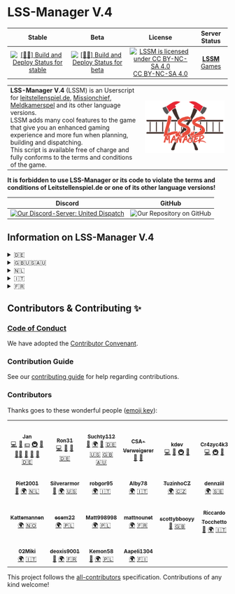 # LSS-Manager V.4

|                                                                                                           **Stable**                                                                                                           |                                                                                                         **Beta**                                                                                                          |                                                                             **License**                                                                             |                                             **Server Status**                                             |
|:------------------------------------------------------------------------------------------------------------------------------------------------------------------------------------------------------------------------------:|:-------------------------------------------------------------------------------------------------------------------------------------------------------------------------------------------------------------------------:|:-------------------------------------------------------------------------------------------------------------------------------------------------------------------:|:---------------------------------------------------------------------------------------------------------:|
| [![[👷🚀] Build and Deploy Status for stable](https://github.com/LSS-Manager/LSSM-V.4/actions/workflows/build-deploy.yml/badge.svg?branch=master)](https://github.com/LSS-Manager/LSSM-V.4/actions/workflows/build-deploy.yml) | [![[👷🚀] Build and Deploy Status for beta](https://github.com/LSS-Manager/LSSM-V.4/actions/workflows/build-deploy.yml/badge.svg?branch=dev)](https://github.com/LSS-Manager/LSSM-V.4/actions/workflows/build-deploy.yml) | [![LSSM is licensed under CC BY-NC-SA 4.0](https://mirrors.creativecommons.org/presskit/buttons/88x31/svg/by-nc-sa.eu.svg)][License]<br/>[CC BY-NC-SA 4.0][License] | **[LSSM](https://status.lss-manager.de/)**<br/>[Games](https://status.lss-manager.de/status/missionchief) |

|                                                                                                                                                                                                                                                                                                                                                                                                                                                                                  |                                                                                                                                    |
|:---------------------------------------------------------------------------------------------------------------------------------------------------------------------------------------------------------------------------------------------------------------------------------------------------------------------------------------------------------------------------------------------------------------------------------------------------------------------------------|:----------------------------------------------------------------------------------------------------------------------------------:|
| **LSS-Manager V.4** (LSSM) is an Userscript for [leitstellenspiel.de](https://leitstellenspiel.de), [Missionchief](https://missionchief.com), [Meldkamerspel](https://meldkamerspel.com) and its other language versions.<br/>LSSM adds many cool features to the game that give you an enhanced gaming experience and more fun when planning, building and dispatching.<br/>This script is available free of charge and fully conforms to the terms and conditions of the game. | ![LSS-Manager: A Userscript for Leitstellenspiel, Missionchief, Meldkamerspel and its other language versions](./src/img/lssm.png) |

**It is forbidden to use LSS-Manager or its code to violate the terms and conditions of Leitstellenspiel.de or one of its other language versions!**

|                              Discord                              |                                                                    GitHub                                                                     |
|:-----------------------------------------------------------------:|:---------------------------------------------------------------------------------------------------------------------------------------------:|
| [![Our Discord-Server: United Dispatch][Discord Banner]][Discord] | ![Our Repository on GitHub](https://github-readme-stats.vercel.app/api/pin?username=LSS-Manager&repo=LSSM-V.4&theme=vue-dark&show_owner=true) |

## Information on LSS-Manager V.4

<details>
  <summary>🇩🇪</summary>
Der LSS-MANAGER V.4 ist eine Erweiterung für das Leitstellenspiel.de und dessen anderssprachige Versionen.

Mit dieser Erweiterung wird ein Appstore zum Spiel hinzugefügt, welcher das Installieren von Plugins ermöglicht. Dabei sind alle Funktionen modular aufgebaut - man kann bis auf den letzten Baustein bestimmen, was alles aktiviert werden soll.

### Wiki
In unserem [Wiki](https://docs.lss-manager.de/de_DE/) findest du alles zur Installation, die FAQ und eine Erklärung aller Funktionen.

### Support Server

Klicke einfach auf das Banner unten um zu unserem Support Discord Server zu gelangen!

[![Unser Discord-Server: United Dispatch][Discord Banner]][Discord]

## Haftung / Sonstiges

Die Nutzung des Scripts geschieht auf eigene Gefahr. Wir haften nicht für eventuell auftretende Schäden oder ähnliches, die durch die Nutzung dieses Scripts entstanden sind. SHPlay GmbH ist in keinster Weise für den Inhalt des Scripts verantwortlich.
</details>

<details>
  <summary>🇬🇧🇺🇸🇦🇺</summary>
LSS-MANAGER V.4 is an extension for missionchief.co.uk, missionchief.com and missionchief-australia.com and its other language versions.

With this extension an appstore is added to the game, which allows the installation of plugins. All functions are modular - you can determine down to the last module what should be activated.

### Wiki
In our [Wiki](https://docs.lss-manager.de/) you can find everything about the installation, the FAQ and an explanation of all functions.

### Support Server

Just click on the banner below to get to our Support Discord Server!


[![Our Discord-Server: United Dispatch][Discord Banner]][Discord]

## Liability / Other

The use of the script is at your own risk. We are not liable for possible damages or similar, which are caused by the use of this script. SHPlay GmbH is in no way responsible for the content of the script.
</details>

<details>
  <summary>🇳🇱</summary>
De LSS-MANAGER V.4 is een uitbreiding voor de meldkamerspel.com en zijn andere taalversies.

Met deze uitbreiding wordt een appstore aan het spel toegevoegd, die de installatie van plugins mogelijk maakt. Alle functies zijn modulair - u kunt tot aan de laatste module bepalen wat er geactiveerd moet worden.

### Wiki
In onze [Wiki](https://docs.lss-manager.de/nl_NL/) vindt u alles over de installatie, de FAQ en een uitleg van alle functies.

### Ondersteunende server

Klik op de onderstaande banner om naar onze Support Discord Server te gaan!

[![Onze Discord-Server: United Dispatch][Discord Banner]][Discord]

## Aansprakelijkheid / Overig

Het gebruik van het script is op eigen risico. Wij zijn niet aansprakelijk voor eventuele schade of iets dergelijks, die wordt veroorzaakt door het gebruik van dit script. SHPlay GmbH is op geen enkele wijze verantwoordelijk voor de inhoud van het script.
</details>

<details>
  <summary>🇮🇹</summary>
LSS-MANAGER V.4 è un'estensione per operatore112.it e le sue altre versioni linguistiche.

Con questa estensione viene aggiunto un Appstore al gioco, che permette l'installazione di plugin. Tutte le funzioni sono modulari - è possibile determinare fino all'ultimo modulo cosa deve essere attivato.

### Wiki
Nel nostro [Wiki](https://docs.lss-manager.de/it_IT/) potete trovare tutto sull'installazione, le FAQ e una spiegazione di tutte le funzioni.

### Supporto Server

Basta cliccare sul banner qui sotto per accedere al Server Discord di Supporto!

[![Our Discord-Server: United Dispatch][Discord Banner]][Discord]

## Responsabilità / Altro

L'uso dello script è a proprio rischio. Non siamo responsabili per eventuali danni o simili, che sono causati dall'uso di questo script. Shplay Gmbh non è in alcun modo responsabile del contenuto dello script.
</details>

<details>
  <summary>🇫🇷</summary>
LSS-MANAGER V.4 est une extension pour le jeu operateur112.fr et ses versions en d'autres langues.

Avec cette extension, un Appstore est ajouté au jeu, qui permet d'installer des plugins. Toutes les fonctions sont modulaires - il est possible de déterminer jusqu'au dernier module ce qui doit être activé.

### Wiki
Dans notre [Wiki](https://docs.lss-manager.de/fr_FR/) tu trouveras tout sur l'installation, la FAQ et une explication de toutes les fonctions.

### Serveur de support

Clique simplement sur la bannière ci-dessous pour accéder à notre serveur de support Discord !

[![Our Discord-Server: United Dispatch][Discord Banner]][Discord]

## Responsabilité / Divers

L'utilisation de ce script se fait à vos propres risques. Nous ne sommes pas responsables des éventuels dégâts ou autres qui pourraient résulter de l'utilisation de ce script. SHPlay GmbH n'est en aucun cas responsable du contenu de ce script.
</details>

## Contributors & Contributing ✨

### [Code of Conduct](CODE_OF_CONDUCT.md)

We have adopted the [Contributor Convenant](https://www.contributor-covenant.org/).

### Contribution Guide

See our [contributing guide](https://docs.lss-manager.de/en_US/contributing) for help regarding contributions.

### Contributors

Thanks goes to these wonderful people ([emoji key](https://allcontributors.org/docs/en/emoji-key)):

<!-- ALL-CONTRIBUTORS-LIST:START - Do not remove or modify this section -->
<!-- prettier-ignore-start -->
<!-- markdownlint-disable -->
<table>
  <tbody>
    <tr>
      <td align="center"><a href="https://github.com/jxn-30"><img src="https://avatars1.githubusercontent.com/u/27238105?v=4?s=100" width="100px;" alt=""/><br /><sub><b>Jan</b></sub></a><br /><a href="https://github.com/LSS-Manager/LSSM-V.4/commits?author=jxn-30" title="Code">💻</a> <a href="https://github.com/LSS-Manager/LSSM-V.4/commits?author=jxn-30" title="Documentation">📖</a> <a href="#financial-jxn-30" title="Financial">💵</a> <a href="#infra-jxn-30" title="Infrastructure (Hosting, Build-Tools, etc)">🚇</a> <a href="#maintenance-jxn-30" title="Maintenance">🚧</a> <a href="#mentoring-jxn-30" title="Mentoring">🧑‍🏫</a> <a href="#projectManagement-jxn-30" title="Project Management">📆</a> <a href="#question-jxn-30" title="Answering Questions">💬</a> <a href="https://github.com/LSS-Manager/LSSM-V.4/pulls?q=is%3Apr+reviewed-by%3Ajxn-30" title="Reviewed Pull Requests">👀</a> <a href="https://www.leitstellenspiel.de" title="Translations for Leitstellenspiel.de (de_DE)">🇩🇪</a></td>
      <td align="center"><a href="https://github.com/Ron31"><img src="https://avatars0.githubusercontent.com/u/30264441?v=4?s=100" width="100px;" alt=""/><br /><sub><b>Ron31</b></sub></a><br /><a href="https://github.com/LSS-Manager/LSSM-V.4/commits?author=Ron31" title="Code">💻</a> <a href="#question-Ron31" title="Answering Questions">💬</a> <a href="https://github.com/LSS-Manager/LSSM-V.4/pulls?q=is%3Apr+reviewed-by%3ARon31" title="Reviewed Pull Requests">👀</a> <a href="https://www.leitstellenspiel.de" title="Translations for Leitstellenspiel.de (de_DE)">🇩🇪</a></td>
      <td align="center"><a href="https://github.com/Suchty112"><img src="https://avatars0.githubusercontent.com/u/1109899?v=4?s=100" width="100px;" alt=""/><br /><sub><b>Suchty112</b></sub></a><br /><a href="#question-Suchty112" title="Answering Questions">💬</a> <a href="#translation-Suchty112" title="Translation">🌍</a> <a href="https://github.com/LSS-Manager/LSSM-V.4/pulls?q=is%3Apr+reviewed-by%3ASuchty112" title="Reviewed Pull Requests">👀</a> <a href="https://www.leitstellenspiel.de" title="Translations for Leitstellenspiel.de (de_DE)">🇩🇪</a> <a href="https://www.missionchief.com" title="Translations for Missionschief.com (en_US)">🇺🇸</a> <a href="https://www.missionchief.co.uk" title="Translations for Missionchief.co.uk (en_GB)">🇬🇧</a> <a href="https://www.missionchief-australia.com" title="Translations for Missionchief-Australia.com (en_AU)">🇦🇺</a></td>
      <td align="center"><a href="https://github.com/CSA-Verweigerer"><img src="https://avatars3.githubusercontent.com/u/29802197?v=4?s=100" width="100px;" alt=""/><br /><sub><b>CSA-Verweigerer</b></sub></a><br /><a href="#ideas-CSA-Verweigerer" title="Ideas, Planning, & Feedback">🤔</a> <a href="#userTesting-CSA-Verweigerer" title="User Testing">📓</a></td>
      <td align="center"><a href="https://github.com/kdev"><img src="https://avatars3.githubusercontent.com/u/42553393?v=4?s=100" width="100px;" alt=""/><br /><sub><b>kdev</b></sub></a><br /><a href="https://github.com/LSS-Manager/LSSM-V.4/commits?author=kdev" title="Code">💻</a> <a href="https://github.com/LSS-Manager/LSSM-V.4/commits?author=kdev" title="Documentation">📖</a> <a href="#infra-kdev" title="Infrastructure (Hosting, Build-Tools, etc)">🚇</a> <a href="https://github.com/LSS-Manager/LSSM-V.4/pulls?q=is%3Apr+reviewed-by%3Akdev" title="Reviewed Pull Requests">👀</a></td>
      <td align="center"><a href="https://github.com/Cr4zyc4k3"><img src="https://avatars.githubusercontent.com/u/69073372?v=4?s=100" width="100px;" alt=""/><br /><sub><b>Cr4zyc4k3</b></sub></a><br /><a href="https://github.com/LSS-Manager/LSSM-V.4/commits?author=Cr4zyc4k3" title="Code">💻</a> <a href="#infra-Cr4zyc4k3" title="Infrastructure (Hosting, Build-Tools, etc)">🚇</a> <a href="https://github.com/LSS-Manager/LSSM-V.4/pulls?q=is%3Apr+reviewed-by%3ACr4zyc4k3" title="Reviewed Pull Requests">👀</a></td>
      <td align="center"><a href="https://github.com/JRH-1997"><img src="https://avatars1.githubusercontent.com/u/65117490?v=4?s=100" width="100px;" alt=""/><br /><sub><b>JRH-1997</b></sub></a><br /><a href="https://github.com/LSS-Manager/LSSM-V.4/commits?author=JRH-1997" title="Documentation">📖</a> <a href="#translation-JRH-1997" title="Translation">🌍</a> <a href="https://www.meldkamerspel.com" title="Translations for Meldkamerspel.com (nl_NL)">🇳🇱</a> <a href="https://github.com/LSS-Manager/LSSM-V.4/commits?author=JRH-1997" title="Code">💻</a></td>
    </tr>
    <tr>
      <td align="center"><a href="https://github.com/Piet2001"><img src="https://avatars3.githubusercontent.com/u/54183168?v=4?s=100" width="100px;" alt=""/><br /><sub><b>Piet2001</b></sub></a><br /><a href="https://github.com/LSS-Manager/LSSM-V.4/commits?author=Piet2001" title="Documentation">📖</a> <a href="#translation-Piet2001" title="Translation">🌍</a> <a href="https://www.meldkamerspel.com" title="Translations for Meldkamerspel.com (nl_NL)">🇳🇱</a></td>
      <td align="center"><a href="https://github.com/Silverarmor"><img src="https://avatars0.githubusercontent.com/u/23619946?v=4?s=100" width="100px;" alt=""/><br /><sub><b>Silverarmor</b></sub></a><br /><a href="https://github.com/LSS-Manager/LSSM-V.4/commits?author=Silverarmor" title="Documentation">📖</a> <a href="#translation-Silverarmor" title="Translation">🌍</a> <a href="https://www.missionchief.com" title="Translations for Missionschief.com (en_US)">🇺🇸</a></td>
      <td align="center"><a href="https://github.com/robgor95"><img src="https://avatars0.githubusercontent.com/u/73424454?v=4?s=100" width="100px;" alt=""/><br /><sub><b>robgor95</b></sub></a><br /><a href="#translation-robgor95" title="Translation">🌍</a> <a href="https://www.operatore112.it" title="Translations for Operatore112.it (it_IT)">🇮🇹</a></td>
      <td align="center"><a href="https://github.com/Alby78"><img src="https://avatars.githubusercontent.com/u/73402719?v=4?s=100" width="100px;" alt=""/><br /><sub><b>Alby78</b></sub></a><br /><a href="#translation-Alby78" title="Translation">🌍</a> <a href="https://www.operatore112.it" title="Translations for Operatore112.it (it_IT)">🇮🇹</a></td>
      <td align="center"><a href="https://github.com/TuzinhoCZ"><img src="https://avatars1.githubusercontent.com/u/73494217?v=4?s=100" width="100px;" alt=""/><br /><sub><b>TuzinhoCZ</b></sub></a><br /><a href="#translation-TuzinhoCZ" title="Translation">🌍</a> <a href="https://www.operacni-stredisko.cz" title="Translations for Operacni-Stredisko.cz (cs_CZ)">🇨🇿</a></td>
      <td align="center"><a href="https://github.com/dennziil"><img src="https://avatars.githubusercontent.com/u/74602497?v=4?s=100" width="100px;" alt=""/><br /><sub><b>dennziil</b></sub></a><br /><a href="#translation-dennziil" title="Translation">🌍</a> <a href="https://www.larmcentralen-spelet.se" title="Translations for Larmcentralen-spelet.se (sv_SE)">🇸🇪</a></td>
      <td align="center"><a href="https://github.com/PoloSpain"><img src="https://avatars.githubusercontent.com/u/80695203?v=4?s=100" width="100px;" alt=""/><br /><sub><b>PoloSpain</b></sub></a><br /><a href="#translation-PoloSpain" title="Translation">🌍</a> <a href="https://www.centro-de-mando.es" title="Translations for Centro-de-Mando.es (es_ES)">🇪🇸</a></td>
    </tr>
    <tr>
      <td align="center"><a href="https://github.com/olekristian"><img src="https://avatars.githubusercontent.com/u/634668?v=4?s=100" width="100px;" alt=""/><br /><sub><b>Kattemannen</b></sub></a><br /><a href="#translation-olekristian" title="Translation">🌍</a> <a href="https://www.nodsentralspillet.com" title="Translations for Nodsentralspillet.com (nb_NO)">🇳🇴</a></td>
      <td align="center"><a href="https://github.com/esem22"><img src="https://avatars.githubusercontent.com/u/74822158?v=4?s=100" width="100px;" alt=""/><br /><sub><b>esem22</b></sub></a><br /><a href="#translation-esem22" title="Translation">🌍</a> <a href="https://www.operatorratunkowy.pl" title="Translations for Operatorraunkowy.pl (pl_PL)">🇵🇱</a></td>
      <td align="center"><a href="https://github.com/Matt998998"><img src="https://avatars.githubusercontent.com/u/69791332?v=4?s=100" width="100px;" alt=""/><br /><sub><b>Matt998998</b></sub></a><br /><a href="#translation-Matt998998" title="Translation">🌍</a> <a href="https://www.operatorratunkowy.pl" title="Translations for Operatorraunkowy.pl (pl_PL)">🇵🇱</a></td>
      <td align="center"><a href="https://github.com/mattnounet"><img src="https://avatars.githubusercontent.com/u/73546985?v=4?s=100" width="100px;" alt=""/><br /><sub><b>mattnounet</b></sub></a><br /><a href="#translation-mattnounet" title="Translation">🌍</a> <a href="https://www.operateur112.fr" title="Translations for Operateur112.fr (fr_FR)">🇫🇷</a></td>
      <td align="center"><a href="https://github.com/scottyboii"><img src="https://avatars.githubusercontent.com/u/32883419?v=4?s=100" width="100px;" alt=""/><br /><sub><b>scottybbooyy</b></sub></a><br /><a href="https://github.com/LSS-Manager/LSSM-V.4/commits?author=scottyboii" title="Documentation">📖</a> <a href="https://www.missionchief.co.uk" title="Translations for Missionchief.co.uk (en_GB)">🇬🇧</a></td>
      <td align="center"><a href="https://github.com/rikivideo9"><img src="https://avatars.githubusercontent.com/u/21045919?v=4?s=100" width="100px;" alt=""/><br /><sub><b>Riccardo Tocchetto</b></sub></a><br /><a href="https://github.com/LSS-Manager/LSSM-V.4/commits?author=rikivideo9" title="Documentation">📖</a> <a href="#translation-rikivideo9" title="Translation">🌍</a> <a href="https://www.operatore112.it" title="Translations for Operatore112.it (it_IT)">🇮🇹</a></td>
      <td align="center"><a href="https://github.com/Gooochy"><img src="https://avatars.githubusercontent.com/u/85019809?v=4?s=100" width="100px;" alt=""/><br /><sub><b>Gooochy</b></sub></a><br /><a href="#translation-Gooochy" title="Translation">🌍</a> <a href="https://www.missionchief.co.uk" title="Translations for Missionchief.co.uk (en_GB)">🇬🇧</a></td>
    </tr>
    <tr>
      <td align="center"><a href="https://github.com/02Miki"><img src="https://avatars.githubusercontent.com/u/35926600?v=4?s=100" width="100px;" alt=""/><br /><sub><b>02Miki</b></sub></a><br /><a href="#translation-02Miki" title="Translation">🌍</a> <a href="https://www.operatore112.it" title="Translations for Operatore112.it (it_IT)">🇮🇹</a></td>
      <td align="center"><a href="https://github.com/deoxis9001"><img src="https://avatars.githubusercontent.com/u/638243?v=4?s=100" width="100px;" alt=""/><br /><sub><b>deoxis9001</b></sub></a><br /><a href="https://github.com/LSS-Manager/LSSM-V.4/commits?author=deoxis9001" title="Documentation">📖</a> <a href="#translation-deoxis9001" title="Translation">🌍</a> <a href="https://www.operateur112.fr" title="Translations for Operateur112.fr (fr_FR)">🇫🇷</a></td>
      <td align="center"><a href="https://www.operatorratunkowy.pl/profile/304057"><img src="https://avatars.githubusercontent.com/u/31404125?v=4?s=100" width="100px;" alt=""/><br /><sub><b>Kemon58</b></sub></a><br /><a href="https://github.com/LSS-Manager/LSSM-V.4/commits?author=Kemon22" title="Documentation">📖</a> <a href="#translation-Kemon22" title="Translation">🌍</a> <a href="https://www.operatorratunkowy.pl" title="Translations for Operatorraunkowy.pl (pl_PL)">🇵🇱</a></td>
      <td align="center"><a href="https://github.com/Aapeli1304"><img src="https://avatars.githubusercontent.com/u/102477892?v=4?s=100" width="100px;" alt=""/><br /><sub><b>Aapeli1304</b></sub></a><br /><a href="#translation-Aapeli1304" title="Translation">🌍</a> <a href="https://www.hatakeskuspeli.com" title="Translations for Hätäkeskuspeli.com (fi_FI)">🇫🇮</a></td>
    </tr>
  </tbody>
</table>

<!-- markdownlint-restore -->
<!-- prettier-ignore-end -->

<!-- ALL-CONTRIBUTORS-LIST:END -->

This project follows the [all-contributors](https://github.com/all-contributors/all-contributors) specification. Contributions of any kind welcome!

[License]: http://creativecommons.org/licenses/by-nc-sa/4.0/
[Discord Banner]: https://discord.com/api/guilds/254167535446917120/embed.png?style=banner1
[Discord]: https://discord.gg/RcTNjpB
